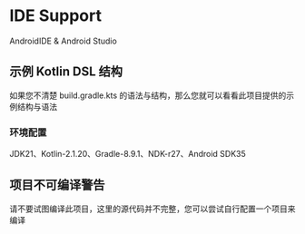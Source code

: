 # IDE Support

AndroidIDE & Android Studio

## 示例 Kotlin DSL 结构

如果您不清楚 build.gradle.kts 的语法与结构，那么您就可以看看此项目提供的示例结构与语法

### 环境配置

JDK21、Kotlin-2.1.20、Gradle-8.9.1、NDK-r27、Android SDK35

## 项目不可编译警告

请不要试图编译此项目，这里的源代码并不完整，您可以尝试自行配置一个项目来编译